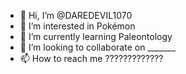 - 👋 Hi, I’m @DAREDEVIL1070
- 👀 I’m interested in Pokémon
- 🌱 I’m currently learning Paleontology
- 💞️ I’m looking to collaborate on _______
- 📫 How to reach me ?????????????

<!---
DAREDEVIL1070/DAREDEVIL1070 is a ✨ special ✨ repository because its `README.md` (this file) appears on your GitHub profile.
You can click the Preview link to take a look at your changes.
--->
